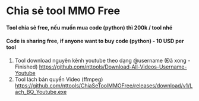 # Chia sẻ tool MMO Free
#### Tool chia sẻ free, nếu muốn mua code (python) thì 200k / tool nhé  
#### Code is sharing free, if anyone want to buy code (python) - 10 USD per tool
1. Tool download nguyên kênh youtube theo dạng @username (Đã xong - Finished)
   https://github.com/nttools/Download-All-Videos-Username-Youtube   
2. Tool lách bản quyền Video (ffmpeg)
   https://github.com/nttools/ChiaSeToolMMOFree/releases/download/v1/Lach_BQ_Youtube.exe
   
   
   
